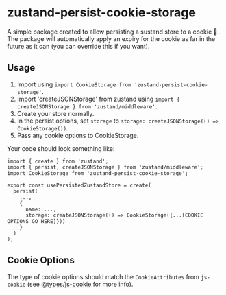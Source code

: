 # zustand-persist-cookie-storage
A simple package created to allow persisting a sustand store to a cookie 🙂. The package will automatically apply an expiry for the cookie as far in the future as it can (you can override this if you want).

## Usage
1. Import using `import CookieStorage from 'zustand-persist-cookie-storage'`.
2. Import 'createJSONStorage' from zustand using `import { createJSONStorage } from 'zustand/middleware'`.
3. Create your store normally.
4. In the persist options, set `storage` to `storage: createJSONStorage(() => CookieStorage())`.
5. Pass any cookie options to CookieStorage.

Your code should look something like:
```
import { create } from 'zustand';
import { persist, createJSONStorage } from 'zustand/middleware';
import CookieStorage from 'zustand-persist-cookie-storage';

export const usePersistedZustandStore = create(
  persist(
    ...,
    {
      name: ...,
      storage: createJSONStorage(() => CookieStorage({...[COOKIE OPTIONS GO HERE]}))
    }
  )
);
```

## Cookie Options
The type of cookie options should match the `CookieAttributes` from `js-cookie` (see [@types/js-cookie](https://www.npmjs.com/package/@types/js-cookie) for more info).
